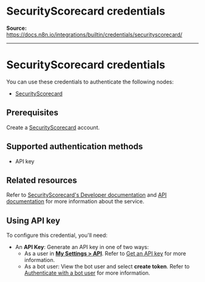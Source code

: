 # SecurityScorecard credentials

**Source:** https://docs.n8n.io/integrations/builtin/credentials/securityscorecard/

---

# SecurityScorecard credentials

You can use these credentials to authenticate the following nodes:

- [SecurityScorecard](../../app-nodes/n8n-nodes-base.securityscorecard/)

## Prerequisites

Create a [SecurityScorecard](https://securityscorecard.com/) account.

## Supported authentication methods

- API key

## Related resources

Refer to [SecurityScorecard's Developer documentation](https://securityscorecard.readme.io/docs/integrate-ratings-platform-services) and [API documentation](https://securityscorecard.readme.io/reference/introduction) for more information about the service.

## Using API key

To configure this credential, you'll need:

- An **API Key**: Generate an API key in one of two ways:
  - As a user in [**My Settings > API**](https://platform.securityscorecard.io/#/my-settings/api). Refer to [Get an API key](https://securityscorecard.readme.io/docs/getting-started#step-1-get-an-api-key) for more information.
  - As a bot user: View the bot user and select **create token**. Refer to [Authenticate with a bot user](https://securityscorecard.readme.io/docs/authentication#) for more information.
